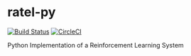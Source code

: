 # ratel-py
[![Build Status](https://travis-ci.org/DanielMorton/ratel-py.svg?branch=master)](https://travis-ci.org/DanielMorton/ratel-py)
[![CircleCI](https://circleci.com/gh/DanielMorton/ratel.svg?style=svg)](https://circleci.com/gh/DanielMorton/ratel)

Python Implementation of a Reinforcement Learning System
